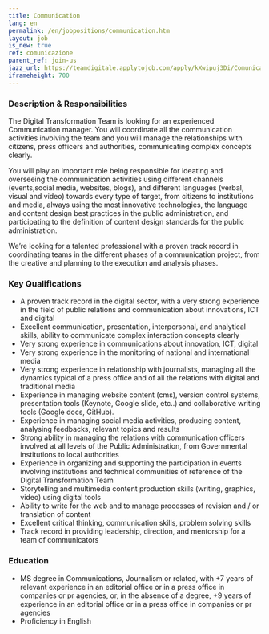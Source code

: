 ```yaml
---
title: Communication
lang: en
permalink: /en/jobpositions/communication.htm
layout: job
is_new: true
ref: comunicazione
parent_ref: join-us
jazz_url: https://teamdigitale.applytojob.com/apply/kXwipuj3Di/Comunicazione
iframeheight: 700
---
```


### Description & Responsibilities
The Digital Transformation Team is looking for an experienced Communication manager.
You will coordinate all the communication activities involving the team and you will manage the relationships with citizens, press officers and authorities, communicating complex concepts clearly.

You will play an important role being responsible for ideating and overseeing the communication activities using different channels (events,social media, websites, blogs), and different languages (verbal, visual and video) towards every type of target, from citizens to institutions and media,  always using the most innovative technologies, the language and content design best practices in the public administration, and participating to the definition of content design standards for the public administration. 

We’re looking for a talented professional with a proven track record in coordinating teams in the different phases of a communication project, from the creative and planning to the execution and analysis phases.



### Key Qualifications
- A proven track record in the digital sector, with a very strong experience in the field of public relations and communication about innovations, ICT and digital
- Excellent communication, presentation, interpersonal, and analytical skills, ability to communicate complex interaction concepts clearly
- Very strong experience in communications about innovation, ICT, digital
- Very strong experience in the monitoring of national and international media
- Very strong experience in relationship with journalists, managing all the dynamics typical of a press office and of all the relations with digital and traditional media
- Experience in managing website content (cms), version control systems, presentation tools (Keynote, Google slide, etc..) and collaborative writing tools (Google docs, GitHub).
- Experience in managing social media activities, producing content, analysing feedbacks, relevant topics and results
- Strong ability in managing the relations with communication officers involved at all levels of the Public Administration, from Governmental institutions to local authorities
- Experience in organizing and supporting the participation in events involving institutions and technical communities of reference of the Digital Transformation Team
- Storytelling and multimedia content production skills (writing, graphics, video) using digital tools
- Ability to write for the web and to manage processes of revision and / or translation of content
- Excellent critical thinking, communication skills, problem solving skills
- Track record in providing leadership, direction, and mentorship for a team of communicators



### Education
- MS degree in Communications, Journalism or related, with +7 years of relevant experience in an editorial office or in a press office in companies or pr agencies, or, in the absence of a degree, +9 years of experience in an editorial office or in a press office in companies or pr agencies
- Proficiency in English

